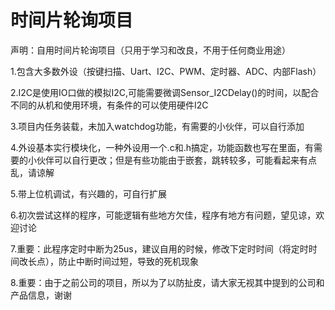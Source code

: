 # 时间片轮询项目
声明：自用时间片轮询项目（只用于学习和改良，不用于任何商业用途）

  1.包含大多数外设（按键扫描、Uart、I2C、PWM、定时器、ADC、内部Flash）
  
  2.I2C是使用IO口做的模拟I2C,可能需要微调Sensor_I2CDelay()的时间，以配合不同的从机和使用环境，有条件的可以使用硬件I2C
  
  3.项目内任务装载，未加入watchdog功能，有需要的小伙伴，可以自行添加
  
  4.外设基本实行模块化，一种外设用一个.c和.h搞定，功能函数也写在里面，有需要的小伙伴可以自行更改；但是有些功能由于嵌套，跳转较多，可能看起来有点乱，请谅解
  
  5.带上位机调试，有兴趣的，可自行扩展
  
  6.初次尝试这样的程序，可能逻辑有些地方欠佳，程序有地方有问题，望见谅，欢迎讨论
  
  7.重要：此程序定时中断为25us，建议自用的时候，修改下定时时间（将定时时间改长点），防止中断时间过短，导致的死机现象
  
  8.重要：由于之前公司的项目，所以为了以防扯皮，请大家无视其中提到的公司和产品信息，谢谢
